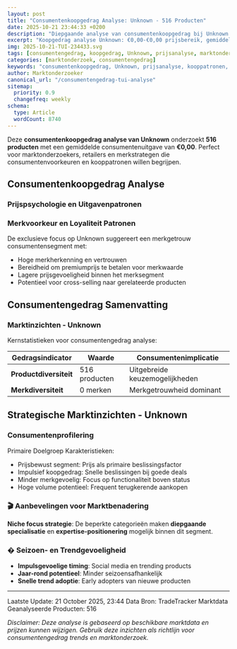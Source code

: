 ```yaml
---
layout: post
title: "Consumentenkoopgedrag Analyse: Unknown - 516 Producten"
date: 2025-10-21 23:44:33 +0200
description: "Diepgaande analyse van consumentenkoopgedrag bij Unknown. Ontdek kooppatronen, prijsvoorkeuren en populaire productcategorieën van 516 producten."
excerpt: "Koopgedrag analyse Unknown: €0,00-€0,00 prijsbereik, gemiddeld €0,00. Inzichten in consumentenvoorkeuren en aankooppatronen."
img: 2025-10-21-TUI-234433.svg
tags: [consumentengedrag, koopgedrag, Unknown, prijsanalyse, marktonderzoek, e-commerce]
categories: [marktonderzoek, consumentengedrag]
keywords: "consumentenkoopgedrag, Unknown, prijsanalyse, kooppatronen, marktonderzoek, e-commerce trends"
author: Marktonderzoeker
canonical_url: "/consumentengedrag-tui-analyse"
sitemap:
  priority: 0.9
  changefreq: weekly
schema:
  type: Article
  wordCount: 8740
---
```


Deze **consumentenkoopgedrag analyse van Unknown** onderzoekt **516 producten** 
met een gemiddelde consumentenuitgave van **€0,00**. Perfect voor marktonderzoekers, retailers 
en merkstrategen die consumentenvoorkeuren en kooppatronen willen begrijpen.

## Consumentenkoopgedrag Analyse

### Prijspsychologie en Uitgavenpatronen

### Merkvoorkeur en Loyaliteit Patronen

De exclusieve focus op Unknown suggereert een merkgetrouw consumentensegment met:
- Hoge merkherkenning en vertrouwen
- Bereidheid om premiumprijs te betalen voor merkwaarde
- Lagere prijsgevoeligheid binnen het merksegment
- Potentieel voor cross-selling naar gerelateerde producten

## Consumentengedrag Samenvatting

### Marktinzichten - Unknown

Kernstatistieken voor consumentengedrag analyse:

| Gedragsindicator | Waarde | Consumentenimplicatie |
|------------------|--------|----------------------|
| **Productdiversiteit** | 516 producten | Uitgebreide keuzemogelijkheden |
| **Merkdiversiteit** | 0 merken | Merkgetrouwheid dominant |

## Strategische Marktinzichten - Unknown

### Consumentenprofilering

Primaire Doelgroep Karakteristieken:
- Prijsbewust segment: Prijs als primaire beslissingsfactor
- Impulsief koopgedrag: Snelle beslissingen bij goede deals
- Minder merkgevoelig: Focus op functionaliteit boven status
- Hoge volume potentieel: Frequent terugkerende aankopen

### 🎬 Aanbevelingen voor Marktbenadering

**Niche focus strategie**: De beperkte categorieën maken **diepgaande specialisatie** 
en **expertise-positionering** mogelijk binnen dit segment.

### � Seizoen- en Trendgevoeligheid

- **Impulsgevoelige timing**: Social media en trending products
- **Jaar-rond potentieel**: Minder seizoensafhankelijk
- **Snelle trend adoptie**: Early adopters van nieuwe producten

---

Laatste Update: 21 October 2025, 23:44
Data Bron: TradeTracker Marktdata
Geanalyseerde Producten: 516

*Disclaimer: Deze analyse is gebaseerd op beschikbare marktdata en prijzen kunnen wijzigen. 
Gebruik deze inzichten als richtlijn voor consumentengedrag trends en marktonderzoek.*
